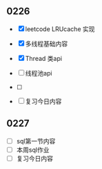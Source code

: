 

## 0226

- [x] leetcode LRUcache 实现 
- [x] 多线程基础内容
- [x] Thread 类api
- [ ] 线程池api
- [ ] 
- [ ] 复习今日内容



## 0227

- [ ] sql第一节内容
- [ ] 本周sql作业
- [ ] 复习今日内容
